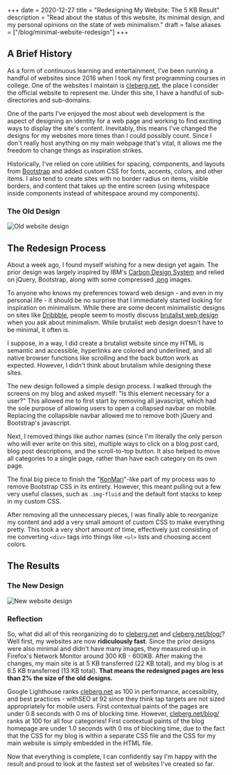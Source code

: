 +++
date = 2020-12-27
title = "Redesigning My Website: The 5 KB Result"
description = "Read about the status of this website, its minimal design, and my personal opinions on the state of web minimalism."
draft = false
aliases = ["/blog/minimal-website-redesign"]
+++

## A Brief History

As a form of continuous learning and entertainment, I've been running a handful
of websites since 2016 when I took my first programming courses in college. One
of the websites I maintain is [cleberg.net](https://cleberg.net), the place I
consider the official website to represent me. Under this site, I have a handful
of sub-directories and sub-domains.

One of the parts I've enjoyed the most about web development is the aspect of
designing an identity for a web page and working to find exciting ways to
display the site's content. Inevitably, this means I've changed the designs for
my websites more times than I could possibly count. Since I don't really host
anything on my main webpage that's vital, it allows me the freedom to change
things as inspiration strikes.

Historically, I've relied on core utilities for spacing, components, and layouts
from [Bootstrap](https://getbootstrap.com) and added custom CSS for fonts,
accents, colors, and other items. I also tend to create sites with no border
radius on items, visible borders, and content that takes up the entire screen
(using whitespace inside components instead of whitespace around my components).

### The Old Design

![Old website design](https://img.cleberg.net/blog/20201227-minimal-website-redesign/old_design.png)

## The Redesign Process

About a week ago, I found myself wishing for a new design yet again. The prior
design was largely inspired by IBM's
[Carbon Design System](https://www.carbondesignsystem.com) and relied on jQuery,
Bootstrap, along with some compressed [.png](https://en.wikipedia.org/wiki/WebP)
images.

To anyone who knows my preferences toward web design - and even in my personal
life - it should be no surprise that I immediately started looking for
inspiration on minimalism. While there are some decent minimalistic designs on
sites like
[Dribbble](https://dribbble.com/search/shots/popular/web-design?q=minimalism),
people seem to mostly discuss
[brutalist web design](https://brutalist-web.design) when you ask about
minimalism. While brutalist web design doesn't have to be minimal, it often is.

I suppose, in a way, I did create a brutalist website since my HTML is semantic
and accessible, hyperlinks are colored and underlined, and all native browser
functions like scrolling and the back button work as expected. However, I didn't
think about brutalism while designing these sites.

The new design followed a simple design process. I walked through the screens on
my blog and asked myself: "Is this element necessary for a user?" This allowed
me to first start by removing all javascript, which had the sole purpose of
allowing users to open a collapsed navbar on mobile. Replacing the collapsible
navbar allowed me to remove both jQuery and Bootstrap's javascript.

Next, I removed things like author names (since I'm literally the only person
who will ever write on this site), multiple ways to click on a blog post card,
blog post descriptions, and the scroll-to-top button. It also helped to move all
categories to a single page, rather than have each category on its own page.

The final big piece to finish the
"[KonMari](https://en.wikipedia.org/wiki/Marie_Kondo#KonMari_method)"-like part
of my process was to remove Bootstrap CSS in its entirety. However, this meant
pulling out a few very useful classes, such as `.img-fluid` and the default font
stacks to keep in my custom CSS.

After removing all the unnecessary pieces, I was finally able to reorganize my
content and add a very small amount of custom CSS to make everything pretty.
This took a very short amount of time, effectively just consisting of me
converting `<div>` tags into things like `<ul>` lists and choosing accent
colors.

## The Results

### The New Design

![New website design](https://img.cleberg.net/blog/20201227-minimal-website-redesign/new_design.png)

### Reflection

So, what did all of this reorganizing do to [cleberg.net](https://cleberg.net) and
[cleberg.net/blog/](https://cleberg.net/blog/)? Well first, my websites are now
**ridiculously fast**. Since the prior designs were also minimal and didn't have
many images, they measured up in Firefox's Network Monitor around 300 KB -
600KB. After making the changes, my main site is at 5 KB transferred (22 KB
total), and my blog is at 6.5 KB transferred (13 KB total). **That means the
redesigned pages are less than 2% the size of the old designs.**

Google Lighthouse ranks [cleberg.net](https://cleberg.net) as 100 in performance,
accessibility, and best practices - withSEO at 92 since they think tap targets
are not sized appropriately for mobile users. First contextual paints of the
pages are under 0.8 seconds with 0 ms of blocking time. However,
[cleberg.net/blog/](https://cleberg.net/blog/) ranks at 100 for all four
categories! First contextual paints of the blog homepage are under 1.0 seconds
with 0 ms of blocking time, due to the fact that the CSS for my blog is within a
separate CSS file and the CSS for my main website is simply embedded in the HTML
file.

Now that everything is complete, I can confidently say I'm happy with the result
and proud to look at the fastest set of websites I've created so far.
